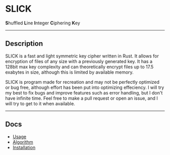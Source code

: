 # SLICK

**S**huffled
**L**ine
**I**nteger
**C**iphering
**K**ey

---

## **Description**

SLICK is a fast and light symmetric key cipher written in Rust. It allows for encryption of files of any size with a previously generated key. It has a 128bit max key complexity and can theoretically encrypt files up to 17.5 exabytes in size, although this is limited by available memory.

SLICK is program made for recreation and may not be perfectly optimized or bug free, although effort has been put into optimizing effeciency. I will try my best to fix bugs and improve features such as error handling, but I don't have infinite time. Feel free to make a pull request or open an issue, and I will try to get to it when available.

---

## **Docs**
- [Usage](docs/usage.md)   
- [Algorithm](docs/algorithm.md)   
- [Installation](docs/install.md)
